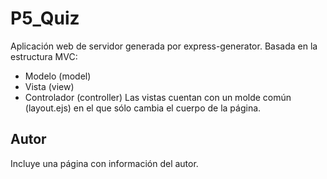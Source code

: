 # P5_Quiz
Aplicación web de servidor generada por express-generator.
Basada en la estructura MVC:
* Modelo (model)
* Vista (view)
* Controlador (controller)
Las vistas cuentan con un molde común (layout.ejs) en el que sólo cambia el cuerpo de la página.
## Autor
Incluye una página con información del autor.
